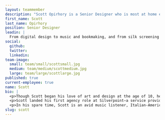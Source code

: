 ```yaml
---
layout: teammember
description: "Scott Opirhory is a Senior Designer who is most at home exploring what it means for him to be a creative problem solver at the intersection of work and play."
first_name: Scott
last_name: Opirhory
position: Senior Designer
leadin: |
  From digital design to music and bookmaking, and from silk screening show flyers to photography and ballpark design—Scott is most at home exploring what it means for him to be a creative problem solver at the intersection of work and play.
social:
  github:
  twitter: 
  linkedin: 
team-image:
  small: team/small/scottsmall.jpg
  medium: team/medium/scottmedium.jpg
  large: team/large/scottlarge.jpg
published: true
current-employee: true
name: Scott
bio: |
  <p>Though Scott began his love of art and design at the age of 10, he was formally introduced to the digital era when he enrolled in 'Designing Information Tools' while studying Industrial design at RISD. Quickly hooked to the world of web design, Scott began his career freelancing as a designer and art director for small businesses, artists, musicians, and record labels. 
  <p>Scott landed his first agency role at Silverpoint—a service provider for elite private and international schools—where he was able to hone his craft designing websites around the globe. In 2015, Scott moved on to join Fastspot, where he began working with prominent higher education and cultural institutions such as Yale University, Georgetown Law, and The Chicago Council for Global Affairs. Here, Scott supported and led teams that resulted in numerous award-winning sites. He also grew his skillset to include mentorship, UX, brand stewardship, motion prototyping, accessible design, and design systems. Now, Scott is excited to bring his background and enthusiasm for design to ThinkShout because of its mission-driven values. 
  <p>In his spare time, Scott is an avid music listener, Italian-American cook, and artist. Between 2010-2019 he shot, designed and self-published, 'Fair Lawn'—a photo book that explored his personal history through observing his mothers' role as a caretaker for his grandmother. He also loves long-distance endurance trekking, exploring remote areas such as Laugavegur, The Dolomites, and Torres del Paine.
slug: scott
---
```

